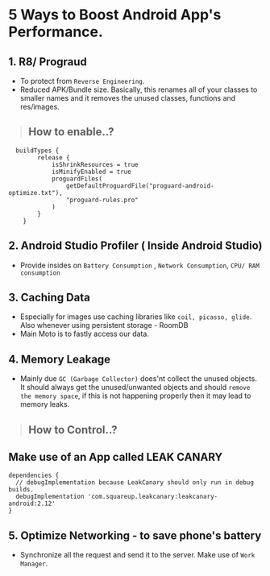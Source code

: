 # 5 Ways to Boost Android App's Performance.

## 1. R8/ Prograud
- To protect from `Reverse Engineering`.
- Reduced APK/Bundle size. Basically, this renames all of your classes to smaller names and it removes the unused classes, functions and res/images.

> ## How to enable..?

```
  buildTypes {
        release {
            isShrinkResources = true
            isMinifyEnabled = true
            proguardFiles(
                getDefaultProguardFile("proguard-android-optimize.txt"),
                "proguard-rules.pro"
            )
        }
    }
```

## 2.  Android Studio Profiler ( Inside Android Studio)

- Provide insides on ` Battery Consumption ` , ` Network Consumption `, ` CPU/ RAM consumption `


## 3. Caching Data

- Especially for images use caching libraries like `coil, picasso, glide`. Also whenever using persistent storage - RoomDB
- Main Moto is to fastly access our data.

## 4. Memory Leakage

- Mainly due ` GC (Garbage Collector) ` does'nt collect the unused objects. It should always get the unused/unwanted objects and should ` remove the memory space `, if this is not happening properly then it may lead to memory leaks.

> ## How to Control..?

  ## Make use of an App called LEAK CANARY
  
  ```
  dependencies {
    // debugImplementation because LeakCanary should only run in debug builds.
    debugImplementation 'com.squareup.leakcanary:leakcanary-android:2.12'
  }

  ```

## 5. Optimize Networking - to save phone's battery

- Synchronize all the request and send it to the server. Make use of `Work Manager`.
